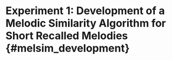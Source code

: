 

# Experiment 1: Development of a Melodic Similarity Algorithm for Short Recalled Melodies {#melsim_development}
